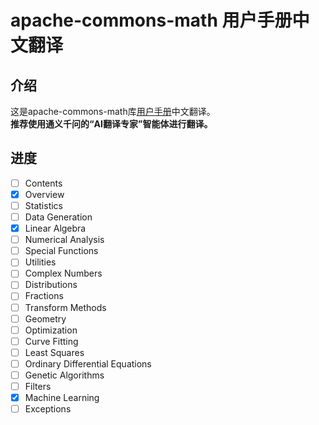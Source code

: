 # apache-commons-math 用户手册中文翻译

## 介绍

这是apache-commons-math库[用户手册](http://commons.apache.org/proper/commons-math/userguide/)中文翻译。  
**推荐使用通义千问的“AI翻译专家”智能体进行翻译。**

## 进度

- [ ] Contents
- [x] Overview
- [ ] Statistics
- [ ] Data Generation
- [x] Linear Algebra
- [ ] Numerical Analysis
- [ ] Special Functions
- [ ] Utilities
- [ ] Complex Numbers
- [ ] Distributions
- [ ] Fractions
- [ ] Transform Methods
- [ ] Geometry
- [ ] Optimization
- [ ] Curve Fitting
- [ ] Least Squares
- [ ] Ordinary Differential Equations
- [ ] Genetic Algorithms
- [ ] Filters
- [x] Machine Learning
- [ ] Exceptions
